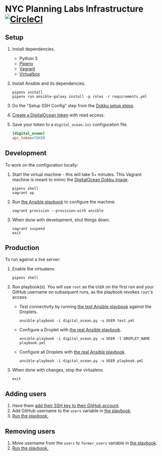 # NYC Planning Labs Infrastructure [![CircleCI](https://circleci.com/gh/NYCPlanning/labs-infrastructure.svg?style=svg)](https://circleci.com/gh/NYCPlanning/labs-infrastructure)

## Setup

1. Install dependencies.
    * Python 3
    * [Pipenv](https://docs.pipenv.org)
    * [Vagrant](https://www.vagrantup.com/)
    * [Virtualbox](https://www.virtualbox.org/)
1. Install Ansible and its dependencies.

    ```shell
    pipenv install
    pipenv run ansible-galaxy install -p roles -r requirements.yml
    ```

1. Do the "Setup SSH Config" step from the [Dokku setup steps](http://dokku.viewdocs.io/dokku/getting-started/install/vagrant/).
1. [Create a DigitalOcean token](https://www.digitalocean.com/docs/api/create-personal-access-token/) with read access.
1. Save your token to a `digital_ocean.ini` configuration file.

    ```ini
    [digital_ocean]
    api_token=TOKEN
    ```

## Development

To work on the configuration locally:

1. Start the virtual machine - this will take 5+ minutes. This Vagrant machine is meant to mimic the [DigitalOcean Dokku image](https://www.digitalocean.com/products/one-click-apps/dokku/).

    ```shell
    pipenv shell
    vagrant up
    ```

1. Run [the Ansible playbook](playbook.yml) to configure the machine.

    ```shell
    vagrant provision --provision-with ansible
    ```

1. When done with development, shut things down.

    ```shell
    vagrant suspend
    exit
    ```

## Production

To run against a live server:

1. Enable the virtualenv.

    ```shell
    pipenv shell
    ```

1. Run playbook(s). You will use `root` as the `USER` on the first run and your GitHub username on subsequent runs, as the playbook revokes `root`'s access.
    * Test connectivity by running [the test Ansible playbook](test.yml) against the Droplets.

        ```shell
        ansible-playbook -i digital_ocean.py -u USER test.yml
        ```

    * Configure a Droplet with [the real Ansible playbook](playbook.yml).

        ```shell
        ansible-playbook -i digital_ocean.py -u USER -l DROPLET_NAME playbook.yml
        ```

    * Configure all Droplets with [the real Ansible playbook](playbook.yml).

        ```shell
        ansible-playbook -i digital_ocean.py -u USER playbook.yml
        ```

1. When done with changes, stop the virtualenv.

    ```shell
    exit
    ```

## Adding users

1. Have them [add their SSH key to their GitHub account](https://help.github.com/articles/adding-a-new-ssh-key-to-your-github-account/).
1. Add GitHub username to the `users` variable in [the playbook](playbook.yml).
1. [Run the playbook.](#production)

## Removing users

1. Move username from the `users` to `former_users` variable in [the playbook](playbook.yml).
1. [Run the playbook.](#production)
